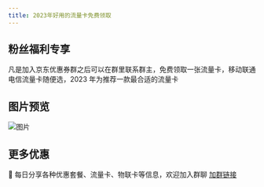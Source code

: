 ```yaml
---
title: 2023年好用的流量卡免费领取
---
```


## 粉丝福利专享

凡是加入京东优惠券群之后可以在群里联系群主，免费领取一张流量卡，移动联通电信流量卡随便选，2023 年为推荐一款最合适的流量卡

## 图片预览

![图片](/images/flow.webp)

## 更多优惠

📣 每日分享各种优惠套餐、流量卡、物联卡等信息，欢迎加入群聊
[加群链接](https://work.weixin.qq.com/gm/a6484050538dc4716d3a98758f8e30ab)
